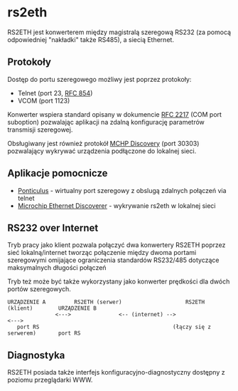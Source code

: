 rs2eth
======

RS2ETH jest konwerterem między magistralą szeregową RS232 (za pomocą odpowiedniej "nakładki" także RS485),
a siecią Ethernet.

## Protokoły

Dostęp do portu szeregowego możliwy jest poprzez protokoły:
* Telnet (port 23, [RFC 854](https://tools.ietf.org/html/rfc854))
* VCOM (port 1123)
 
Konwerter wspiera standard opisany w dokumencie [RFC 2217](https://tools.ietf.org/html/rfc2217) (COM port suboption) pozwalając aplikacji na zdalną
konfigurację parametrów transmisji szeregowej.

Obsługiwany jest również protokół [MCHP Discovery](http://www.microchip.com/stellent/idcplg?IdcService=SS_GET_PAGE&nodeId=2505&param=en535724) (port 30303) pozwalający wykrywać urządzenia podłączone
do lokalnej sieci.

## Aplikacje pomocnicze

* [Ponticulus](http://sourceforge.net/projects/ponticulus/) - wirtualny port szeregowy z obslugą zdalnych połączeń via telnet
* [Microchip Ethernet Discoverer](http://code.google.com/p/pic-moodlight/source/browse/branches/MCHPStack402/Microchip/TCPIP+Stack/Microchip+Ethernet+Discoverer/bin/Release/) - wykrywanie rs2eth w lokalnej sieci

## RS232 over Internet

Tryb pracy jako klient pozwala połączyć dwa konwertery RS2ETH poprzez sieć lokalną/internet tworząc połączenie
między dwoma portami szeregowymi omijające ograniczenia standardów RS232/485 dotyczące maksymalnych
długości połączeń

Tryb też może być także wykorzystany jako konwerter prędkości dla dwóch portów szeregowych.

```
URZĄDZENIE A         RS2ETH (serwer)                    RS2ETH (klient)        URZĄDZENIE B
  		       <--->               <-- (internet) -->                   <--->
   port RS                                          (łączy się z serwerem)       port RS
```

## Diagnostyka

RS2ETH posiada także interfejs konfiguracyjno-diagnostyczny dostępny z poziomu przeglądarki WWW.
